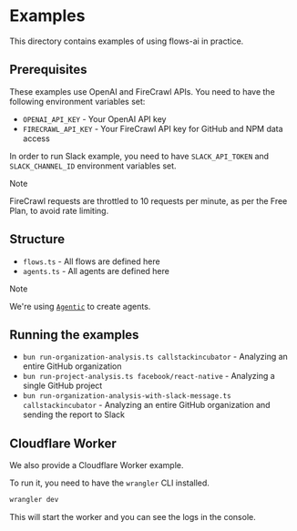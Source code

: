 # Examples

This directory contains examples of using flows-ai in practice.

## Prerequisites

These examples use OpenAI and FireCrawl APIs. You need to have the following environment variables set:
- `OPENAI_API_KEY` - Your OpenAI API key
- `FIRECRAWL_API_KEY` - Your FireCrawl API key for GitHub and NPM data access

In order to run Slack example, you need to have `SLACK_API_TOKEN` and `SLACK_CHANNEL_ID` environment variables set.

> [!NOTE]
> FireCrawl requests are throttled to 10 requests per minute, as per the Free Plan, to avoid rate limiting.

## Structure

- `flows.ts` - All flows are defined here
- `agents.ts` - All agents are defined here

> [!NOTE]
> We're using [`Agentic`](https://github.com/agentic/agentic) to create agents.

## Running the examples

- `bun run-organization-analysis.ts callstackincubator` - Analyzing an entire GitHub organization
- `bun run-project-analysis.ts facebook/react-native` - Analyzing a single GitHub project
- `bun run-organization-analysis-with-slack-message.ts callstackincubator` - Analyzing an entire GitHub organization and sending the report to Slack

## Cloudflare Worker

We also provide a Cloudflare Worker example.

To run it, you need to have the `wrangler` CLI installed.

```bash
wrangler dev
```

This will start the worker and you can see the logs in the console.
